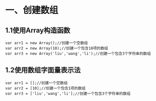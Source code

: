 # 一、创建数组
## 1.1使用Array构造函数

    var arr1 = new Array();//创建一个空数组
    var arr2 = new Array(10);//创建一个包含10项的数组
    var arr3 = new Array('liu','wang','li');//创建一个包含3个字符串的数组

## 1.2使用数组字面量表示法

    var arr1 = [];//创建一个空数组
    var arr2 = [10];//创建一个包含1项的数组
    var arr3 = ['liu','wang','li'];//创建一个包含3个字符串的数组